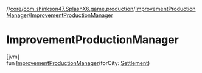 //[core](../../../index.md)/[com.shinkson47.SplashX6.game.production](../index.md)/[ImprovementProductionManager](index.md)/[ImprovementProductionManager](-improvement-production-manager.md)

# ImprovementProductionManager

[jvm]\
fun [ImprovementProductionManager](-improvement-production-manager.md)(forCity: [Settlement](../../com.shinkson47.SplashX6.game.cities/-settlement/index.md))
